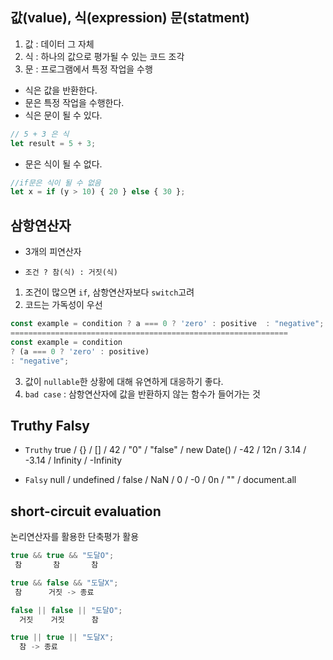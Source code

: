 ## 값(value), 식(expression) 문(statment)

1. 값 : 데이터 그 자체
2. 식 : 하나의 값으로 평가될 수 있는 코드 조각
3. 문 : 프로그램에서 특정 작업을 수행

- 식은 값을 반환한다.
- 문은 특정 작업을 수행한다.
- 식은 문이 될 수 있다.

```javascript
// 5 + 3 은 식
let result = 5 + 3;
```

- 문은 식이 될 수 없다.

```javascript
//if문은 식이 될 수 없음
let x = if (y > 10) { 20 } else { 30 };
```

## 삼항연산자

- 3개의 피연산자

- `조건 ? 참(식) : 거짓(식)`

1. 조건이 많으면 `if`, 삼항연산자보다 `switch`고려
2. 코드는 가독성이 우선

```javascript
const example = condition ? a === 0 ? 'zero' : positive  : "negative";
==============================================================
const example = condition
? (a === 0 ? 'zero' : positive)
: "negative";
```

3. 값이 `nullable`한 상황에 대해 유연하게 대응하기 좋다.
4. `bad case` : 삼항연산자에 값을 반환하지 않는 함수가 들어가는 것

## Truthy Falsy

- `Truthy`
  true / {} / [] / 42 / "0" / "false" / new Date() / -42 / 12n / 3.14 / -3.14 / Infinity / -Infinity

- `Falsy`
  null / undefined / false / NaN / 0 / -0 / 0n / "" / document.all

## short-circuit evaluation

논리연산자를 활용한 단축평가 활용

```javascript
true && true && "도달O";
 참       참       참

true && false && "도달X";
 참      거짓 -> 종료

false || false || "도달O";
  거짓    거짓      참

true || true || "도달X";
  참 -> 종료

```

